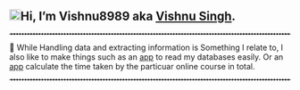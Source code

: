 <h2><img src="https://emojis.slackmojis.com/emojis/images/1588177020/8809/wave_hello.gif?1588177020" width="20" height = "20">Hi, I’m Vishnu8989 aka <a href="https://www.linkedin.com/in/vishnu-singh-5b6859196/">Vishnu Singh</a>.</h2>
<hr style="border-top: 1px dashed white;border-bottom: 1px dashed white;">
👀 While Handling data and extracting information is Something I relate to, I also like to make things such as an <a href="https://github.com/Vishnu8989/MYSQL-Database-Viewer">app</a> to read my databases easily. Or an <a href="https://github.com/Vishnu8989/Python-Mini-Projects/tree/master/Time%20Adder">app</a> calculate the time taken by the particuar online course in total.

<hr style="border-top: 1px dashed white;border-bottom: 1px dashed white;">
